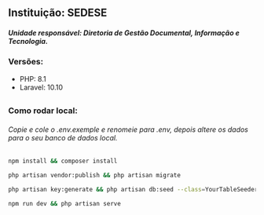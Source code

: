 ## Instituição: SEDESE

##### Unidade responsável: Diretoria de Gestão Documental, Informação e Tecnologia.


### Versões:

- PHP: 8.1
- Laravel: 10.10

##

### Como rodar local:
###### Copie e cole o .env.exemple e renomeie para .env, depois altere os dados para o seu banco de dados local.

```bash 
npm install && composer install

```
```bash
php artisan vendor:publish && php artisan migrate
```
```bash
php artisan key:generate && php artisan db:seed --class=YourTableSeeder
```
```bash
npm run dev && php artisan serve
```
